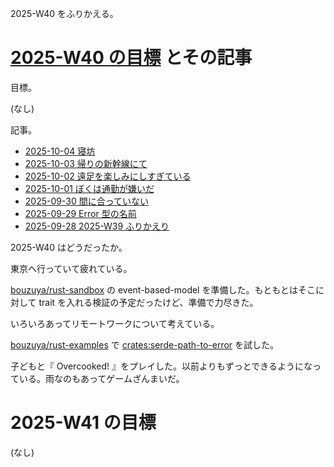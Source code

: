 2025-W40 をふりかえる。

# [2025-W40 の目標][2025-09-28] とその記事

目標。

(なし)

記事。

- [2025-10-04 寝坊][2025-10-04]
- [2025-10-03 帰りの新幹線にて][2025-10-03]
- [2025-10-02 遠足を楽しみにしすぎている][2025-10-02]
- [2025-10-01 ぼくは通勤が嫌いだ][2025-10-01]
- [2025-09-30 間に合っていない][2025-09-30]
- [2025-09-29 Error 型の名前][2025-09-29]
- [2025-09-28 2025-W39 ふりかえり][2025-09-28]

2025-W40 はどうだったか。

東京へ行っていて疲れている。

[bouzuya/rust-sandbox] の event-based-model を準備した。もともとはそこに対して trait を入れる検証の予定だったけど、準備で力尽きた。

いろいろあってリモートワークについて考えている。

[bouzuya/rust-examples] で [crates:serde-path-to-error] を試した。

子どもと『 Overcooked! 』をプレイした。以前よりもずっとできるようになっている。雨なのもあってゲームざんまいだ。

# 2025-W41 の目標

(なし)

[2025-09-28]: https://blog.bouzuya.net/2025/09/28/
[2025-09-29]: https://blog.bouzuya.net/2025/09/29/
[2025-09-30]: https://blog.bouzuya.net/2025/09/30/
[2025-10-01]: https://blog.bouzuya.net/2025/10/01/
[2025-10-02]: https://blog.bouzuya.net/2025/10/02/
[2025-10-03]: https://blog.bouzuya.net/2025/10/03/
[2025-10-04]: https://blog.bouzuya.net/2025/10/04/
[bouzuya/rust-examples]: https://github.com/bouzuya/rust-examples
[bouzuya/rust-sandbox]: https://github.com/bouzuya/rust-sandbox
[crates:serde-path-to-error]: https://crates.io/crates/serde-path-to-error
